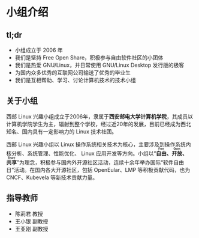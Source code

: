 # 小组介绍

## tl;dr

- 小组成立于 2006 年
- 我们是坚持 Free Open Share，积极参与自由软件社区的小团体
- 我们是热爱 GNU/Linux，并日常使用 GNU/Linux Desktop 发行版的极客
- 为国内众多优秀的互联网公司输送了优秀的毕业生
- 我们是互相帮助、学习、讨论计算机技术的技术小组

## 关于小组

西邮 Linux 兴趣小组成立于2006年，隶属于**西安邮电大学计算机学院**，其成员以计算机学院学生为主，辐射到整个学校，经过近20年的发展，目前已经成为西北知名、国内具有一定影响力的 Linux 技术社团。

西邮 Linux 兴趣小组以 Linux 操作系统相关技术为核心，主要涉及到操作系统内核分析、系统管理、性能优化、 Linux 应用开发等方向。小组以“**<ruby><rb>自由</rb><rt>Free</rt></ruby>、<ruby><rb>开放</rb><rt>Open</rt></ruby>、<ruby><rb>共享</rb><rt>Share</rt></ruby>**”为理念，积极参与国内外开源社区活动，连续十余年举办国际“软件自由日”活动。在国内各大开源社区，包括 OpenEular、LMP 等积极贡献代码，也为 CNCF、Kubevela 等新技术贡献力量。

## 指导教师

- 陈莉君 教授
- 王小银 副教授
- 王亚刚 副教授
